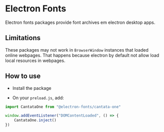 # Electron Fonts

Electron fonts packages provide font archives em electron desktop apps.

## Limitations

These packages may not work in `BrowserWindow` instances that loaded online webpages. That happens because electron by default not allow load local resources in webpages.

## How to use

* Install the package

* On your `preload.js`, add:

```ts
import CantataOne from "@electron-fonts/cantata-one"

window.addEventListener("DOMContentLoaded", () => {
    CantataOne.inject()
})
```